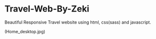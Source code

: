 # Travel-Web-By-Zeki

Beautiful Responsive Travel website using html, css(sass) and javascript.

(Home_desktop.jpg)
